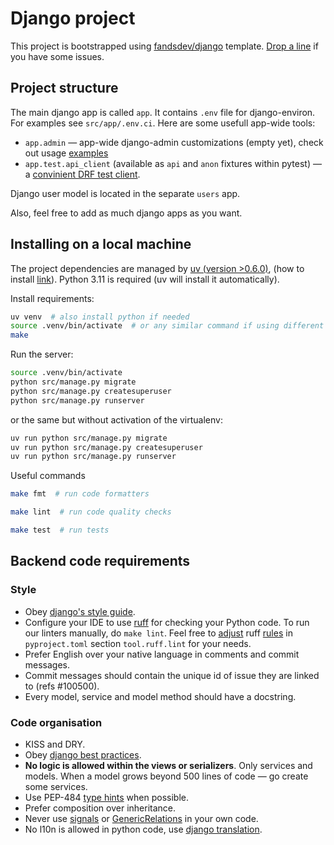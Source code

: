 # Django project

This project is bootstrapped using [fandsdev/django](http://github.com/fandsdev/django) template. [Drop a line](https://github.com/fandsdev/django/issues) if you have some issues.

## Project structure

The main django app is called `app`. It contains `.env` file for django-environ. For examples see `src/app/.env.ci`. Here are some usefull app-wide tools:

* `app.admin` — app-wide django-admin customizations (empty yet), check out usage [examples](https://github.com/fandsdev/django/tree/master/%7B%7Bcookiecutter.name%7D%7D/src/app/admin)
* `app.test.api_client` (available as `api` and `anon` fixtures within pytest) — a [convinient DRF test client](https://github.com/fandsdev/django/blob/master/%7B%7Bcookiecutter.name%7D%7D/src/users/tests/tests_whoami.py#L6-L16).

Django user model is located in the separate `users` app.

Also, feel free to add as much django apps as you want.

## Installing on a local machine

The project dependencies are managed by [uv (version >0.6.0)](https://docs.astral.sh/uv/), (how to install [link](https://docs.astral.sh/uv/getting-started/installation/)).
Python 3.11 is required (uv will install it automatically).

Install requirements:

```bash
uv venv  # also install python if needed
source .venv/bin/activate  # or any similar command if using different shell or OS
make
```

Run the server:

```bash
source .venv/bin/activate
python src/manage.py migrate
python src/manage.py createsuperuser
python src/manage.py runserver
```

or the same but without activation of the virtualenv:

```bash
uv run python src/manage.py migrate
uv run python src/manage.py createsuperuser
uv run python src/manage.py runserver
```

Useful commands

```bash
make fmt  # run code formatters

make lint  # run code quality checks

make test  # run tests
```

## Backend code requirements

### Style

* Obey [django's style guide](https://docs.djangoproject.com/en/dev/internals/contributing/writing-code/coding-style/#model-style).
* Configure your IDE to use [ruff](https://pypi.org/project/ruff) for checking your Python code. To run our linters manually, do `make lint`. Feel free to [adjust](https://docs.astral.sh/ruff/configuration/) ruff [rules](https://docs.astral.sh/ruff/rules/) in `pyproject.toml` section `tool.ruff.lint` for your needs.
* Prefer English over your native language in comments and commit messages.
* Commit messages should contain the unique id of issue they are linked to (refs #100500).
* Every model, service and model method should have a docstring.

### Code organisation

* KISS and DRY.
* Obey [django best practices](http://django-best-practices.readthedocs.io/en/latest/index.html).
* **No logic is allowed within the views or serializers**. Only services and models. When a model grows beyond 500 lines of code — go create some services.
* Use PEP-484 [type hints](https://www.python.org/dev/peps/pep-0484/) when possible.
* Prefer composition over inheritance.
* Never use [signals](https://docs.djangoproject.com/en/dev/topics/signals/) or [GenericRelations](https://docs.djangoproject.com/en/dev/ref/contrib/contenttypes/) in your own code.
* No l10n is allowed in python code, use [django translation](https://docs.djangoproject.com/en/dev/topics/i18n/translation/).
